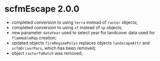 # scfmEscape 2.0.0

- completed conversion to using `terra` instead of `raster` objects;
- completed conversion to using `sf` instead of `sp` objects;
- new parameter `dataYear` used to select year for landcover data used for `flammableMap` creation;
- updated objects `fireRegimePolys` replaces objects `landscapeAttr` and `scfmDriverPars`, which has been removed;
- object `rasterToMatch` was removed;

